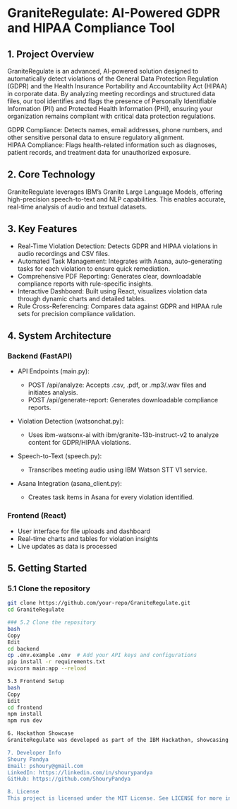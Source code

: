 # GraniteRegulate: AI-Powered GDPR and HIPAA Compliance Tool

## 1. Project Overview

GraniteRegulate is an advanced, AI-powered solution designed to automatically detect violations of the General Data Protection Regulation (GDPR) and the Health Insurance Portability and Accountability Act (HIPAA) in corporate data. By analyzing meeting recordings and structured data files, our tool identifies and flags the presence of Personally Identifiable Information (PII) and Protected Health Information (PHI), ensuring your organization remains compliant with critical data protection regulations.

GDPR Compliance: Detects names, email addresses, phone numbers, and other sensitive personal data to ensure regulatory alignment.  
HIPAA Compliance: Flags health-related information such as diagnoses, patient records, and treatment data for unauthorized exposure.

## 2. Core Technology

GraniteRegulate leverages IBM’s Granite Large Language Models, offering high-precision speech-to-text and NLP capabilities. This enables accurate, real-time analysis of audio and textual datasets.

## 3. Key Features

- Real-Time Violation Detection: Detects GDPR and HIPAA violations in audio recordings and CSV files.
- Automated Task Management: Integrates with Asana, auto-generating tasks for each violation to ensure quick remediation.
- Comprehensive PDF Reporting: Generates clear, downloadable compliance reports with rule-specific insights.
- Interactive Dashboard: Built using React, visualizes violation data through dynamic charts and detailed tables.
- Rule Cross-Referencing: Compares data against GDPR and HIPAA rule sets for precision compliance validation.

## 4. System Architecture

### Backend (FastAPI)

- API Endpoints (main.py):
  - POST /api/analyze: Accepts .csv, .pdf, or .mp3/.wav files and initiates analysis.
  - POST /api/generate-report: Generates downloadable compliance reports.

- Violation Detection (watsonchat.py):
  - Uses ibm-watsonx-ai with ibm/granite-13b-instruct-v2 to analyze content for GDPR/HIPAA violations.

- Speech-to-Text (speech.py):
  - Transcribes meeting audio using IBM Watson STT V1 service.

- Asana Integration (asana_client.py):
  - Creates task items in Asana for every violation identified.

### Frontend (React)

- User interface for file uploads and dashboard
- Real-time charts and tables for violation insights
- Live updates as data is processed

## 5. Getting Started

### 5.1 Clone the repository

```bash
git clone https://github.com/your-repo/GraniteRegulate.git
cd GraniteRegulate

### 5.2 Clone the repository
bash
Copy
Edit
cd backend
cp .env.example .env  # Add your API keys and configurations
pip install -r requirements.txt
uvicorn main:app --reload

5.3 Frontend Setup
bash
Copy
Edit
cd frontend
npm install
npm run dev

6. Hackathon Showcase
GraniteRegulate was developed as part of the IBM Hackathon, showcasing the real-world application of IBM's Granite LLMs in solving compliance and data privacy challenges. The solution is robust, scalable, and effective in identifying regulatory violations in real-time.

7. Developer Info
Shoury Pandya
Email: pshoury@gmail.com
LinkedIn: https://linkedin.com/in/shourypandya
GitHub: https://github.com/ShouryPandya

8. License
This project is licensed under the MIT License. See LICENSE for more information.
